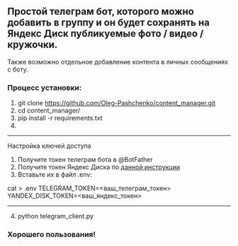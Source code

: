 ## Простой телеграм бот, которого можно добавить в группу и он будет сохранять на Яндекс Диск публикуемые фото / видео / кружочки.  
Также возможно отдельное добавление контента в личных сообщениях с боту.

### Процесс установки:
1) git clone https://github.com/Oleg-Pashchenko/content_manager.git
2) cd content_manager/
3) pip install -r requirements.txt
4) 
---  
Настройка ключей доступа
1. Получите токен телеграм бота в @BotFather
2. Получите токен Яндекс Диска по [данной инструкции](https://yandex.ru/dev/id/doc/dg/oauth/concepts/about.html)
3. Вставьте их в файл .env:

cat > .env
TELEGRAM_TOKEN=<ваш_телеграм_токен>
YANDEX_DISK_TOKEN=<ваш_яндекс_токен>

---
4) python telegram_client.py

### Хорошего пользования!
